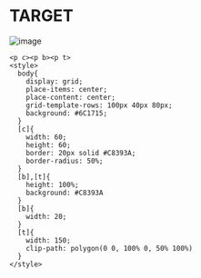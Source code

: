 # TARGET

![image](https://github.com/gaschneider/cssbattle/assets/16023844/4e74ec74-28cd-4571-9755-1a1350c3180a)

```
<p c><p b><p t>
<style>
  body{
    display: grid;
    place-items: center;
    place-content: center;
    grid-template-rows: 100px 40px 80px;
    background: #6C1715;
  }
  [c]{
    width: 60;
    height: 60;
    border: 20px solid #C8393A;
    border-radius: 50%;
  }
  [b],[t]{
    height: 100%;
    background: #C8393A
  }
  [b]{
    width: 20;
  }
  [t]{
    width: 150;
    clip-path: polygon(0 0, 100% 0, 50% 100%)
  }
</style>
```
